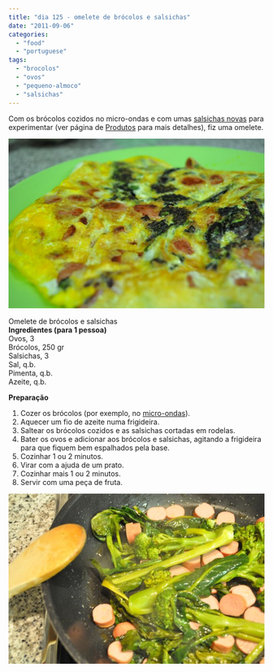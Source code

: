 ```yaml
---
title: "dia 125 - omelete de brócolos e salsichas"
date: "2011-09-06"
categories: 
  - "food"
  - "portuguese"
tags: 
  - "brocolos"
  - "ovos"
  - "pequeno-almoco"
  - "salsichas"
---
```


Com os brócolos cozidos no micro-ondas e com umas [salsichas novas](http://2.bp.blogspot.com/-Nguq-2WEx3o/TmPnTvfXHwI/AAAAAAAAEWo/Tpeg5zsW_8U/s1600/Cozinha+de+Caverna+-+626.jpg) para experimentar (ver página de [Produtos](http://cozinhadecaverna.blogspot.com/p/produtos.html) para mais detalhes), fiz uma omelete.  

  

[![](images/Cozinha+de+Caverna+-+1898.jpg)](http://3.bp.blogspot.com/-hCQ7rBwSY2w/TmW3BJcqjYI/AAAAAAAAEXA/1Ag-_uvJB0Q/s1600/Cozinha+de+Caverna+-+1898.jpg)

  
Omelete de brócolos e salsichas  
**Ingredientes (para 1 pessoa)**  
Ovos, 3  
Brócolos, 250 gr  
Salsichas, 3  
Sal, q.b.  
Pimenta, q.b.  
Azeite, q.b.  
  
**Preparação**  

1. Cozer os brócolos (por exemplo, no [micro-ondas](http://cozinhadecaverna.blogspot.com/2011/09/dia-125-brocolos-cozidos-no-micro-ondas.html)).
2. Aquecer um fio de azeite numa frigideira.
3. Saltear os brócolos cozidos e as salsichas cortadas em rodelas.
4. Bater os ovos e adicionar aos brócolos e salsichas, agitando a frigideira para que fiquem bem espalhados pela base.
5. Cozinhar 1 ou 2 minutos.
6. Virar com a ajuda de um prato.
7. Cozinhar mais 1 ou 2 minutos.
8. Servir com uma peça de fruta.

  
  
[![](images/Cozinha+de+Caverna+-+1893.jpg)](http://1.bp.blogspot.com/-OzKS2IBeJik/TmW3AlXpLUI/AAAAAAAAEW8/cnSFzX91p-E/s1600/Cozinha+de+Caverna+-+1893.jpg)
